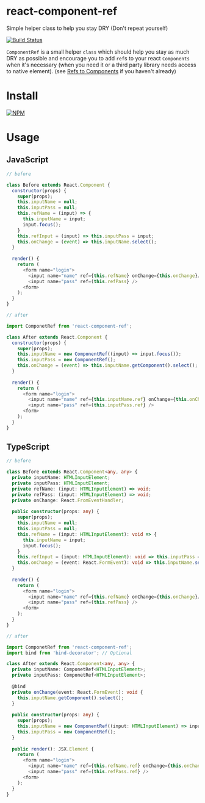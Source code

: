 # react-component-ref

Simple helper class to help you stay DRY (Don't repeat yourself)

[![Build Status](https://semaphoreci.com/api/v1/nohomey/react-component-ref/branches/master/badge.svg)](https://semaphoreci.com/nohomey/react-component-ref)

`ComponentRef` is a small helper `class` which should help you stay as much DRY as possible and encourage you to add `ref`s to your react `Components` when it's necessary (when you need it or a third party library needs access to native element). (see [Refs to Components](https://facebook.github.io/react/docs/more-about-refs.html) if you haven't already)

# Install

[![NPM](https://nodei.co/npm/react-component-ref.png?downloads=true&stars=true)](https://nodei.co/npm/react-component-ref/)

# Usage

## JavaScript

```javascript
// before

class Before extends React.Component {
  constructor(props) {
    super(props);
    this.inputName = null;
    this.inputPass = null;
    this.refName = (input) => {
      this.inputName = input;
      input.focus();
    }
    this.refInput = (input) => this.inputPass = input;
    this.onChange = (event) => this.inputName.select();
  }
  
  render() {
    return (
      <form name="login">
        <input name="name" ref={this.refName} onChange={this.onChange}/>
        <input name="pass" ref=(this.refPass} />
      <form>
    );
  }
}

// after

import ComponetRef from 'react-component-ref';

class After extends React.Component {
  constructor(props) {
    super(props);
    this.inputName = new ComponentRef((input) => input.focus());
    this.inputPass = new ComponentRef();
    this.onChange = (event) => this.inputName.getComponent().select();
  }
  
  render() {
    return (
      <form name="login">
        <input name="name" ref={this.inputName.ref} onChange={this.onChange}/>
        <input name="pass" ref=(this.inputPass.ref} />
      <form>
    );
  }
}
```

## TypeScript

```typescript
// before

class Before extends React.Component<any, any> {
  private inputName: HTMLInputElement;
  private inputPass: HTMLInputElement;
  private refName: (input: HTMLInputElement) => void;
  private refPass: (input: HTMLInputElement) => void;
  private onChange: React.FromEventHandler;
  
  public constructor(props: any) {
    super(props);
    this.inputName = null;
    this.inputPass = null;
    this.refName = (input: HTMLInputElement): void => {
      this.inputName = input;
      input.focus();
    }
    this.refInput = (input: HTMLInputElement): void => this.inputPass = input;
    this.onChange = (event: React.FormEvent): void => this.inputName.select();
  }
  
  render() {
    return (
      <form name="login">
        <input name="name" ref={this.refName} onChange={this.onChange}/>
        <input name="pass" ref=(this.refPass} />
      <form>
    );
  }
}

// after

import ComponetRef from 'react-component-ref';
import bind from 'bind-decorator'; // Optional 

class After extends React.Component<any, any> {
  private inputName: ComponetRef<HTMLInputElement>;
  private inputPass: ComponetRef<HTMLInputElement>;
  
  @bind
  private onChange(event: React.FormEvent): void {
    this.inputName.getComponent().select();
  }
  
  public constructor(props: any) {
    super(props);
    this.inputName = new ComponentRef((input: HTMLInputElement) => input.focus());
    this.inputPass = new ComponentRef();
  }
  
  public render(): JSX.Element {
    return (
      <form name="login">
        <input name="name" ref={this.refName.ref} onChange={this.onChange}/>
        <input name="pass" ref=(this.refPass.ref} />
      <form>
    );
  }
}
```

